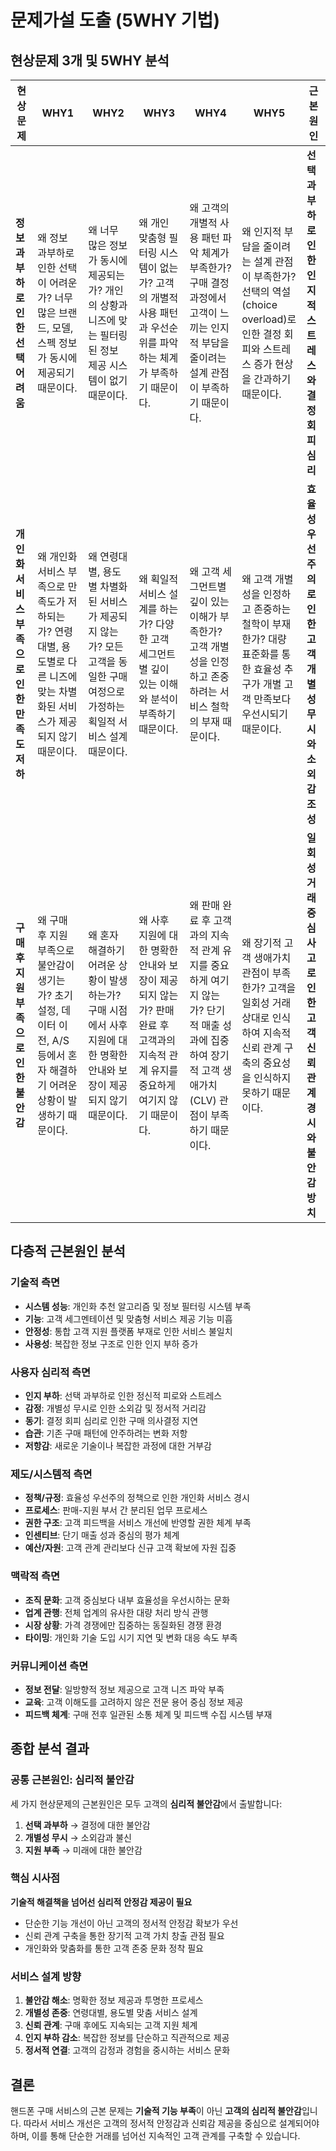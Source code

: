 # 문제가설 도출 (5WHY 기법)

## 현상문제 3개 및 5WHY 분석

| 현상문제 | WHY1 | WHY2 | WHY3 | WHY4 | WHY5 | 근본원인 |
|---------|------|------|------|------|------|----------|
| **정보 과부하로 인한 선택 어려움** | 왜 정보 과부하로 인한 선택이 어려운가? 너무 많은 브랜드, 모델, 스펙 정보가 동시에 제공되기 때문이다. | 왜 너무 많은 정보가 동시에 제공되는가? 개인의 상황과 니즈에 맞는 필터링된 정보 제공 시스템이 없기 때문이다. | 왜 개인 맞춤형 필터링 시스템이 없는가? 고객의 개별적 사용 패턴과 우선순위를 파악하는 체계가 부족하기 때문이다. | 왜 고객의 개별적 사용 패턴 파악 체계가 부족한가? 구매 결정 과정에서 고객이 느끼는 인지적 부담을 줄이려는 설계 관점이 부족하기 때문이다. | 왜 인지적 부담을 줄이려는 설계 관점이 부족한가? 선택의 역설(choice overload)로 인한 결정 회피와 스트레스 증가 현상을 간과하기 때문이다. | **선택 과부하로 인한 인지적 스트레스와 결정 회피 심리** |
| **개인화 서비스 부족으로 인한 만족도 저하** | 왜 개인화 서비스 부족으로 만족도가 저하되는가? 연령대별, 용도별로 다른 니즈에 맞는 차별화된 서비스가 제공되지 않기 때문이다. | 왜 연령대별, 용도별 차별화된 서비스가 제공되지 않는가? 모든 고객을 동일한 구매 여정으로 가정하는 획일적 서비스 설계 때문이다. | 왜 획일적 서비스 설계를 하는가? 다양한 고객 세그먼트별 깊이 있는 이해와 분석이 부족하기 때문이다. | 왜 고객 세그먼트별 깊이 있는 이해가 부족한가? 고객 개별성을 인정하고 존중하려는 서비스 철학의 부재 때문이다. | 왜 고객 개별성을 인정하고 존중하는 철학이 부재한가? 대량 표준화를 통한 효율성 추구가 개별 고객 만족보다 우선시되기 때문이다. | **효율성 우선주의로 인한 고객 개별성 무시와 소외감 조성** |
| **구매 후 지원 부족으로 인한 불안감** | 왜 구매 후 지원 부족으로 불안감이 생기는가? 초기 설정, 데이터 이전, A/S 등에서 혼자 해결하기 어려운 상황이 발생하기 때문이다. | 왜 혼자 해결하기 어려운 상황이 발생하는가? 구매 시점에서 사후 지원에 대한 명확한 안내와 보장이 제공되지 않기 때문이다. | 왜 사후 지원에 대한 명확한 안내와 보장이 제공되지 않는가? 판매 완료 후 고객과의 지속적 관계 유지를 중요하게 여기지 않기 때문이다. | 왜 판매 완료 후 고객과의 지속적 관계 유지를 중요하게 여기지 않는가? 단기적 매출 성과에 집중하여 장기적 고객 생애가치(CLV) 관점이 부족하기 때문이다. | 왜 장기적 고객 생애가치 관점이 부족한가? 고객을 일회성 거래 상대로 인식하여 지속적 신뢰 관계 구축의 중요성을 인식하지 못하기 때문이다. | **일회성 거래 중심 사고로 인한 고객 신뢰 관계 경시와 불안감 방치** |

## 다층적 근본원인 분석

### 기술적 측면
- **시스템 성능**: 개인화 추천 알고리즘 및 정보 필터링 시스템 부족
- **기능**: 고객 세그멘테이션 및 맞춤형 서비스 제공 기능 미흡
- **안정성**: 통합 고객 지원 플랫폼 부재로 인한 서비스 불일치
- **사용성**: 복잡한 정보 구조로 인한 인지 부하 증가

### 사용자 심리적 측면
- **인지 부하**: 선택 과부하로 인한 정신적 피로와 스트레스
- **감정**: 개별성 무시로 인한 소외감 및 정서적 거리감
- **동기**: 결정 회피 심리로 인한 구매 의사결정 지연
- **습관**: 기존 구매 패턴에 안주하려는 변화 저항
- **저항감**: 새로운 기술이나 복잡한 과정에 대한 거부감

### 제도/시스템적 측면
- **정책/규정**: 효율성 우선주의 정책으로 인한 개인화 서비스 경시
- **프로세스**: 판매-지원 부서 간 분리된 업무 프로세스
- **권한 구조**: 고객 피드백을 서비스 개선에 반영할 권한 체계 부족
- **인센티브**: 단기 매출 성과 중심의 평가 체계
- **예산/자원**: 고객 관계 관리보다 신규 고객 확보에 자원 집중

### 맥락적 측면
- **조직 문화**: 고객 중심보다 내부 효율성을 우선시하는 문화
- **업계 관행**: 전체 업계의 유사한 대량 처리 방식 관행
- **시장 상황**: 가격 경쟁에만 집중하는 동질화된 경쟁 환경
- **타이밍**: 개인화 기술 도입 시기 지연 및 변화 대응 속도 부족

### 커뮤니케이션 측면
- **정보 전달**: 일방향적 정보 제공으로 고객 니즈 파악 부족
- **교육**: 고객 이해도를 고려하지 않은 전문 용어 중심 정보 제공
- **피드백 체계**: 구매 전후 일관된 소통 체계 및 피드백 수집 시스템 부재

## 종합 분석 결과

### 공통 근본원인: **심리적 불안감**

세 가지 현상문제의 근본원인은 모두 고객의 **심리적 불안감**에서 출발합니다:

1. **선택 과부하** → 결정에 대한 불안감
2. **개별성 무시** → 소외감과 불신
3. **지원 부족** → 미래에 대한 불안감

### 핵심 시사점

**기술적 해결책을 넘어선 심리적 안정감 제공이 필요**

- 단순한 기능 개선이 아닌 고객의 정서적 안정감 확보가 우선
- 신뢰 관계 구축을 통한 장기적 고객 가치 창출 관점 필요
- 개인화와 맞춤화를 통한 고객 존중 문화 정착 필요

### 서비스 설계 방향

1. **불안감 해소**: 명확한 정보 제공과 투명한 프로세스
2. **개별성 존중**: 연령대별, 용도별 맞춤 서비스 설계
3. **신뢰 관계**: 구매 후에도 지속되는 고객 지원 체계
4. **인지 부하 감소**: 복잡한 정보를 단순하고 직관적으로 제공
5. **정서적 연결**: 고객의 감정과 경험을 중시하는 서비스 문화

## 결론

핸드폰 구매 서비스의 근본 문제는 **기술적 기능 부족**이 아닌 **고객의 심리적 불안감**입니다. 따라서 서비스 개선은 고객의 정서적 안정감과 신뢰감 제공을 중심으로 설계되어야 하며, 이를 통해 단순한 거래를 넘어선 지속적인 고객 관계를 구축할 수 있습니다.